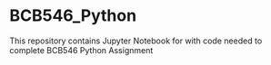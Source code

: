 # BCB546_Python

This repository contains Jupyter Notebook for with code needed to complete BCB546 Python Assignment 

